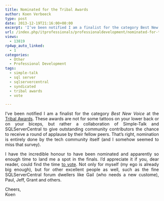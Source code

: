 ```yaml
---
title: Nominated for the Tribal Awards
author: Koen Verbeeck
type: post
date: 2013-12-19T21:16:00+00:00
excerpt: 'I’ve been notified I am a finalist for the category Best New Voice at the Tribal Awards. These awards are not for some tattoos on your lower back or on your biceps, but rather a collaboration of Simple-Talk and SQLServerCentral to give outstanding commu&hellip;'
url: /index.php/itprofessionals/professionaldevelopment/nominated-for-the-tribal-awards/
views:
  - 13819
rp4wp_auto_linked:
  - 1
categories:
  - Other
  - Professional Development
tags:
  - simple-talk
  - sql server
  - sqlservercentral
  - syndicated
  - tribal awards
  - vote

---
```

<p style="text-align: justify;">
  I’ve been notified I am a finalist for the category <em>Best New Voice</em> at the <a href="https://www.simple-talk.com/blogs/2013/12/08/tribal-awards/">Tribal Awards</a>. These awards are not for some tattoos on your lower back or on your biceps, but rather a collaboration of Simple-Talk and SQLServerCentral to give outstanding community contributors the chance to receive a round of applause by their fellow peers. That’s right, nomination is entirely done by the tech community itself (and I somehow seemed to miss that survey).
</p>

<p style="text-align: justify;">
  I have the incredible honour to have been nominated and apparently so enough time to land me a spot in the finals. I’d appreciate it if you, dear reader, could find the time <a href="https://www.surveymonkey.com/s/TribalAwardsVoting">to vote</a>. Not only for myself (my ego is already big enough), but for other excellent people as well, such as the fine SQLServerCentral forum dwellers like Gail (who needs a new custome), Paul, Jeff, Grant and others.
</p>

<p style="text-align: justify;">
  Cheers,<br /> Koen
</p>